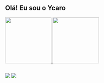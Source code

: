 ## Olá! Eu sou o Ycaro

<div>
<a href="https://github.com/ycborg">
<img height="150em" src="https://github-readme-stats.vercel.app/api/top-langs/?username=ycborg&theme=radical&hide_border=false&&layout=compact"/>
<img height="150em" src="https://github-readme-stats.vercel.app/api?username=ycborg&count_private=true&include_all_commits=true&show_icons=true&theme=radical&hide_border=false&show_owner=true"/>
</a>
</div>

##

<div>
<a href="https://www.instagram.com/ycaro.gb/" target="_blank"><img src="https://img.shields.io/badge/-Instagram-%23E4405F?style=for-the-badge&logo=instagram&logoColor=white" target="_blank"></a> 
<a href="mailto:ycarogborges@gmail.com"><img src="https://img.shields.io/badge/-Gmail-%23333?style=for-the-badge&logo=gmail&logoColor=white" target="_blank"></a>
</div>

##
